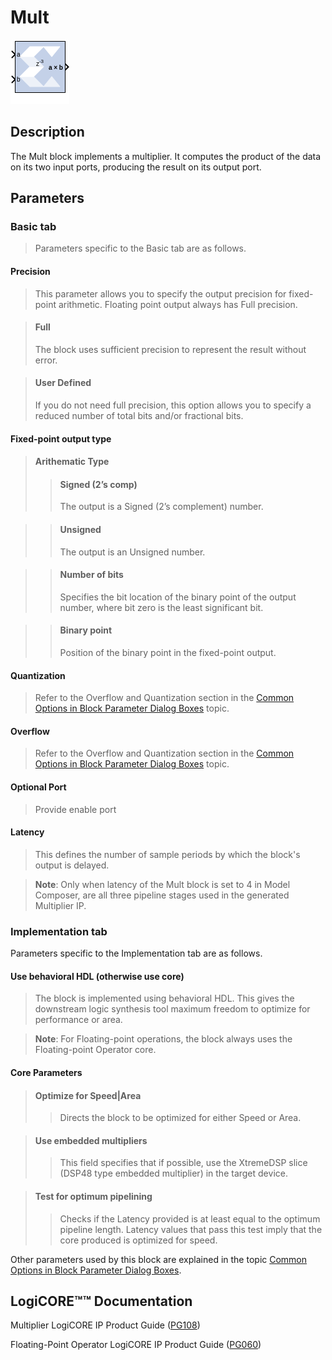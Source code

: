 # Mult

![](./Images/block.png)

## Description

The Mult block implements a multiplier. It computes the product
of the data on its two input ports, producing the result on its output
port.

## Parameters

### Basic tab  
> Parameters specific to the Basic tab are as follows.

#### Precision  
> This parameter allows you to specify the output precision for
fixed-point arithmetic. Floating point output always has Full precision.

> #### Full  
> The block uses sufficient precision to represent the result without
error.

> #### User Defined  
> If you do not need full precision, this option allows you to specify a
reduced number of total bits and/or fractional bits.

#### Fixed-point output type  
> #### Arithematic Type  
> > #### Signed (2’s comp)  
> > The output is a Signed (2’s complement) number.

> > #### Unsigned  
> > The output is an Unsigned number.

> > #### Number of bits  
> > Specifies the bit location of the binary point of the output number,
where bit zero is the least significant bit.

> > #### Binary point  
> > Position of the binary point in the fixed-point output.

#### Quantization  
> Refer to the Overflow and Quantization section in the [Common Options in
Block Parameter Dialog
Boxes](common-options-in-block-parameter-dialog-boxes-aa1032308.html)
topic.

#### Overflow  
> Refer to the Overflow and Quantization section in the [Common Options in
Block Parameter Dialog
Boxes](common-options-in-block-parameter-dialog-boxes-aa1032308.html)
topic.

#### Optional Port  
> Provide enable port

#### Latency  
> This defines the number of sample periods by which the block's output is
delayed.

> **Note**: Only when latency of the Mult block is set to 4 in Model Composer,
are all three pipeline stages used in the generated Multiplier IP.


### Implementation tab  
Parameters specific to the Implementation tab are as follows.

#### Use behavioral HDL (otherwise use core)  
> The block is implemented using behavioral HDL. This gives the downstream
logic synthesis tool maximum freedom to optimize for performance or
area.

> **Note**: For Floating-point operations, the block always uses the
Floating-point Operator core.

#### Core Parameters  
> #### Optimize for Speed\|Area  
> > Directs the block to be optimized for either Speed or Area.

> #### Use embedded multipliers  
> > This field specifies that if possible, use the XtremeDSP slice (DSP48
type embedded multiplier) in the target device.

> #### Test for optimum pipelining  
> > Checks if the Latency provided is at least equal to the optimum pipeline
length. Latency values that pass this test imply that the core produced
is optimized for speed.

Other parameters used by this block are explained in the topic [Common
Options in Block Parameter Dialog
Boxes](common-options-in-block-parameter-dialog-boxes-aa1032308.html).

## LogiCORE™™ Documentation

Multiplier LogiCORE IP Product Guide
([PG108](https://www.xilinx.com/cgi-bin/docs/ipdoc?c=mult_gen;v=latest;d=pg108-mult-gen.pdf))

Floating-Point Operator LogiCORE IP Product Guide
([PG060](https://www.xilinx.com/cgi-bin/docs/ipdoc?c=floating_point;v=latest;d=pg060-floating-point.pdf))
